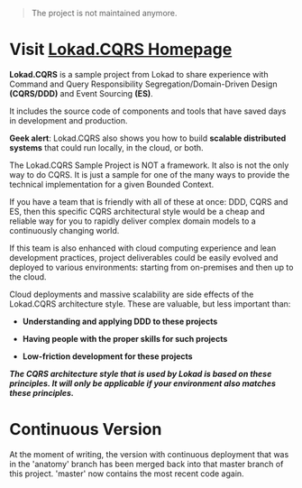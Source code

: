 > The project is not maintained anymore.

# Visit [Lokad.CQRS Homepage](http://lokad.github.com/lokad-cqrs/)

**Lokad.CQRS** is a sample project from Lokad to share experience with Command and Query Responsibility Segregation/Domain-Driven Design  **(CQRS/DDD)** and Event Sourcing **(ES)**.
 
 It includes the source code of components and tools that have saved days in development and production.

**Geek alert**: Lokad.CQRS also shows you how to build **scalable distributed systems** that could run locally, in the cloud, or both.

The Lokad.CQRS Sample Project is NOT a framework.   It also is not the only way to do CQRS.  It is just a sample for one of the many ways to provide the technical implementation for a given Bounded Context. 

If you have a team that is friendly with all of these at once: DDD, CQRS and ES, then this specific CQRS architectural style would be a cheap and reliable way for you to rapidly deliver complex domain models to a continuously changing world.

If this team is also enhanced with cloud computing experience and lean development practices, project deliverables could be easily evolved and deployed to various environments: starting from on-premises and then up to the cloud.

Cloud deployments and massive scalability are side effects of the Lokad.CQRS architecture style.  These are valuable, but less important than:

* **Understanding and applying DDD to these projects**

* **Having people with the proper skills for such projects**

* **Low-friction development for these projects**
 
***The CQRS architecture style that is used by Lokad is based on these principles.  It will only be applicable if your environment also matches these principles.***




# Continuous Version

At the moment of writing, the version with continuous deployment that was in the 'anatomy' branch  has been merged back into that master branch of this project.  'master' now contains the most recent code again.
